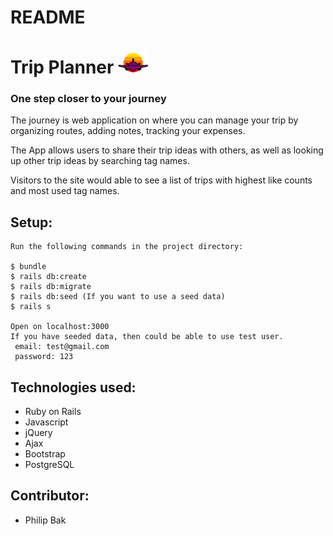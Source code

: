 # README
# Trip Planner <img src="app/assets/images/logo.png" width="48">

### One step closer to your journey

The journey is web application on where you can manage your trip by organizing routes, adding notes, tracking your expenses.

The App allows users to share their trip ideas with others, as well as looking up other trip ideas by searching tag names.

Visitors to the site would able to see a list of trips with highest like counts and most used tag names.

## Setup:
```
Run the following commands in the project directory:

$ bundle
$ rails db:create
$ rails db:migrate
$ rails db:seed (If you want to use a seed data)
$ rails s

Open on localhost:3000
If you have seeded data, then could be able to use test user.
 email: test@gmail.com
 password: 123
```

## Technologies used:
- Ruby on Rails
- Javascript
- jQuery
- Ajax
- Bootstrap
- PostgreSQL

## Contributor:
* Philip Bak
